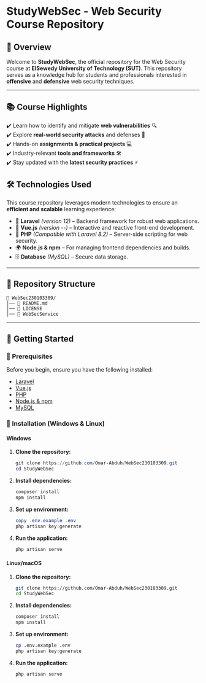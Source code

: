 # StudyWebSec - Web Security Course Repository

## 📌 Overview
Welcome to **StudyWebSec**, the official repository for the Web Security course at **ElSewedy University of Technology (SUT)**. This repository serves as a knowledge hub for students and professionals interested in **offensive** and **defensive** web security techniques.

---

## 📚 Course Highlights

✔️ Learn how to identify and mitigate **web vulnerabilities** 🔍\
✔️ Explore **real-world security attacks** and defenses 🔐\
✔️ Hands-on **assignments & practical projects** 💻\
✔️ Industry-relevant **tools and frameworks** 🛠️\
✔️ Stay updated with the **latest security practices** ⚡

## 🛠️ Technologies Used

This course repository leverages modern technologies to ensure an **efficient and scalable** learning experience:

- 🚀 **Laravel** *(version 12)* – Backend framework for robust web applications.
- 🎨 **Vue.js** *(version --)* – Interactive and reactive front-end development.
- 🐘 **PHP** *(Compatible with Laravel 8.2)* – Server-side scripting for web security.
- 🌍 **Node.js & npm** – For managing frontend dependencies and builds.
- 🗄️ **Database** *(MySQL)* – Secure data storage.

---

## 📂 Repository Structure

```
📁 WebSec230103309/
│── 📜 README.md
│── 📜 LICENSE        
│── 📁 WebSecService         
```
---

## 🚀 Getting Started

### 🔹 Prerequisites

Before you begin, ensure you have the following installed:

- [Laravel](https://laravel.com/docs/)
- [Vue.js](https://vuejs.org/)
- [PHP](https://www.php.net/)
- [Node.js & npm](https://nodejs.org/)
- [MySQL](https://www.mysql.com/)
### 🔹 Installation (Windows & Linux)

#### **Windows**
1. **Clone the repository:**
   ```powershell
   git clone https://github.com/Omar-Abduh/WebSec230103309.git
   cd StudyWebSec
   ```
2. **Install dependencies:**
   ```powershell
   composer install
   npm install
   ```
3. **Set up environment:**
   ```powershell
   copy .env.example .env
   php artisan key:generate
   ```
4. **Run the application:**
   ```powershell
   php artisan serve
   ```

#### **Linux/macOS**
1. **Clone the repository:**
   ```bash
   git clone https://github.com/Omar-Abduh/WebSec230103309.git
   cd StudyWebSec
   ```
2. **Install dependencies:**
   ```bash
   composer install
   npm install
   ```
3. **Set up environment:**
   ```bash
   cp .env.example .env
   php artisan key:generate
   ```
4. **Run the application:**
   ```bash
   php artisan serve
   ```
   
